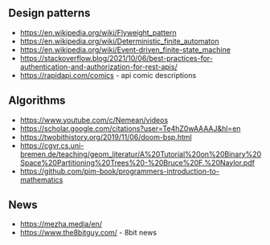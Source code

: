 ## Design patterns

- https://en.wikipedia.org/wiki/Flyweight_pattern
- https://en.wikipedia.org/wiki/Deterministic_finite_automaton
- https://en.wikipedia.org/wiki/Event-driven_finite-state_machine
- https://stackoverflow.blog/2021/10/06/best-practices-for-authentication-and-authorization-for-rest-apis/
- https://rapidapi.com/comics - api comic descriptions

## Algorithms

- https://www.youtube.com/c/Nemean/videos
- https://scholar.google.com/citations?user=Te4hZ0wAAAAJ&hl=en
- https://twobithistory.org/2019/11/06/doom-bsp.html
- https://cgvr.cs.uni-bremen.de/teaching/geom_literatur/A%20Tutorial%20on%20Binary%20Space%20Partitioning%20Trees%20-%20Bruce%20F.%20Naylor.pdf
- https://github.com/pim-book/programmers-introduction-to-mathematics

## News

- https://mezha.media/en/
- https://www.the8bitguy.com/ - 8bit news